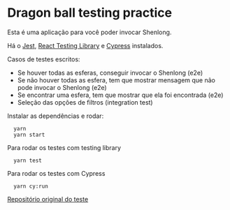 # Dragon ball testing practice

Esta é uma aplicação para você poder invocar Shenlong.

Há o [Jest](https://jestjs.io/), [React Testing Library](https://testing-library.com/docs/react-testing-library/intro) e [Cypress](https://www.cypress.io/) instalados.

Casos de testes escritos:

* Se houver todas as esferas, conseguir invocar o Shenlong (e2e)
* Se não houver todas as esfera, tem que mostrar mensagem que não pode invocar o Shenlong (e2e)
* Se encontrar uma esfera, tem que mostrar que ela foi encontrada (e2e)
* Seleção das opções de filtros (integration test)

Instalar as dependências e rodar:

```
  yarn 
  yarn start
```

Para rodar os testes com testing library
```
  yarn test
```

Para rodar os testes com Cypress
```
  yarn cy:run
```

[Repositório original do teste](https://github.com/lalizita/dragon-ball-manager-challenge)